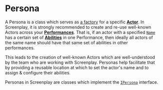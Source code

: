 # Persona

A Persona is a class which serves as [a factory] for a specific **[Actor]**.
In Screenplay, it is strongly recommended to create and re-use well-known Actors across your **[Performances]**.
That is, if an actor with a specified [`Name`] has a certain set of **[Abilities]** in one Performance, then ideally all actors of the same name should have that same set of abilities in other performances.

This leads to the creation of well-known Actors which are well-understood by the team who are working with Screenplay.
Personas help facilitate that by providing a reusable location at which to set the actor's name and to assign & configure their abilities.

Personas in Screenplay are classes which implement the [`IPersona`] interface.

[a factory]: https://en.wikipedia.org/wiki/Factory_method_pattern
[Actor]: xref:CSF.Screenplay.Actor
[Performances]: xref:CSF.Screenplay.IPerformance
[`Name`]: xref:CSF.Screenplay.IHasName.Name
[Abilities]: Ability.md
[`IPersona`]: xref:CSF.Screenplay.IPersona